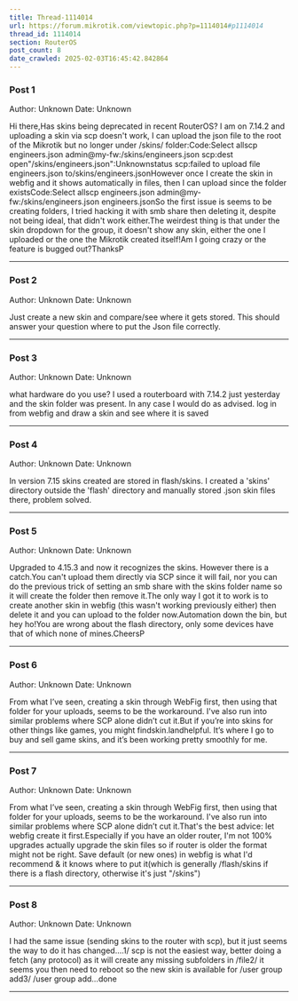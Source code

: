 ```yaml
---
title: Thread-1114014
url: https://forum.mikrotik.com/viewtopic.php?p=1114014#p1114014
thread_id: 1114014
section: RouterOS
post_count: 8
date_crawled: 2025-02-03T16:45:42.842864
---
```


### Post 1
Author: Unknown
Date: Unknown

Hi there,Has skins being deprecated in recent RouterOS? I am on 7.14.2 and uploading a skin via scp doesn't work, I can upload the json file to the root of the Mikrotik but no longer under /skins/ folder:Code:Select allscp engineers.json admin@my-fw:/skins/engineers.json
scp:dest open"/skins/engineers.json":Unknownstatus
scp:failed to upload file engineers.json to/skins/engineers.jsonHowever once I create the skin in webfig and it shows automatically in files, then I can upload since the folder existsCode:Select allscp engineers.json admin@my-fw:/skins/engineers.json
engineers.jsonSo the first issue is seems to be creating folders, I tried hacking it with smb share then deleting it, despite not being ideal, that didn't work either.The weirdest thing is that under the skin dropdown for the group, it doesn't show any skin, either the one I uploaded or the one the Mikrotik created itself!Am I going crazy or the feature is bugged out?ThanksP

---
### Post 2
Author: Unknown
Date: Unknown

Just create a new skin and compare/see where it gets stored. This should answer your question where to put the Json file correctly.

---
### Post 3
Author: Unknown
Date: Unknown

what hardware do you use?  I used a routerboard with 7.14.2 just yesterday and the skin folder was present.  In any case I would do as advised.  log in from webfig and draw a skin and see where it is saved

---
### Post 4
Author: Unknown
Date: Unknown

In version 7.15 skins created are stored in flash/skins. I created a 'skins' directory outside the 'flash' directory and manually stored .json skin files there, problem solved.

---
### Post 5
Author: Unknown
Date: Unknown

Upgraded to 4.15.3 and now it recognizes the skins. However there is a catch.You can't upload them directly via SCP since it will fail, nor you can do the previous trick of setting an smb share with the skins folder name so it will create the folder then remove it.The only way I got it to work is to create another skin in webfig (this wasn't working previously either) then delete it and you can upload to the folder now.Automation down the bin, but hey ho!You are wrong about the flash directory, only some devices have that of which none of mines.CheersP

---
### Post 6
Author: Unknown
Date: Unknown

From what I’ve seen, creating a skin through WebFig first, then using that folder for your uploads, seems to be the workaround. I've also run into similar problems where SCP alone didn’t cut it.But if you’re into skins for other things like games, you might findskin.landhelpful. It’s where I go to buy and sell game skins, and it’s been working pretty smoothly for me.

---
### Post 7
Author: Unknown
Date: Unknown

From what I’ve seen, creating a skin through WebFig first, then using that folder for your uploads, seems to be the workaround. I've also run into similar problems where SCP alone didn’t cut it.That's the best advice: let webfig create it first.Especially if you have an older router, I'm not 100% upgrades actually upgrade the skin files so if router is older the format might not be right.  Save default (or new ones) in webfig is what I'd recommend & it knows where to put it(which is generally /flash/skins if there is a flash directory, otherwise it's just "/skins")

---
### Post 8
Author: Unknown
Date: Unknown

I had the same issue (sending skins to the router with scp), but it just seems the way to do it has changed....1/ scp is not the easiest way, better doing a fetch (any protocol) as it will create any missing subfolders in /file2/ it seems you then need to reboot so the new skin is available for /user group add3/ /user group add...done

---
